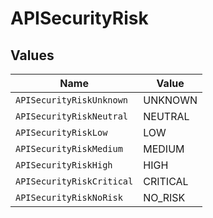 # APISecurityRisk


## Values

| Name                      | Value                     |
| ------------------------- | ------------------------- |
| `APISecurityRiskUnknown`  | UNKNOWN                   |
| `APISecurityRiskNeutral`  | NEUTRAL                   |
| `APISecurityRiskLow`      | LOW                       |
| `APISecurityRiskMedium`   | MEDIUM                    |
| `APISecurityRiskHigh`     | HIGH                      |
| `APISecurityRiskCritical` | CRITICAL                  |
| `APISecurityRiskNoRisk`   | NO_RISK                   |